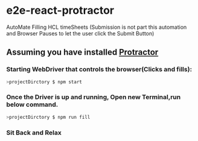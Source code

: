 # e2e-react-protractor
AutoMate Filling HCL timeSheets
(Submission is not part this automation and Browser Pauses to let the user click the Submit Button)

## Assuming you have installed [Protractor](http://www.protractortest.org/#/)

### Starting WebDriver that controls the browser(Clicks and fills):
```bash
>projectDirctory $ npm start
```

### Once the Driver is up and running, Open new Terminal,run below command.
```bash
>projectDirctory $ npm run fill
```
### Sit Back and Relax
